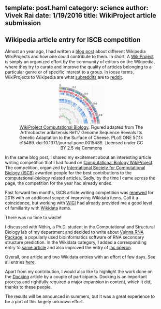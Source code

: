 template: post.haml
category: science
author: Vivek Rai
date: 1/19/2016
title: WikiProject article submission 
---
Wikipedia article entry for ISCB competition
---

Almost an year ago, I had written a [blog post](/old/blog/contributing-to-wikipedia-wikiprojects.html) about different Wikipedia
WikiProjects and how one could contribute to them. In short, A [WikiProject](https://en.wikipedia.org/wiki/Wikipedia:WikiProject) is simply an
organized effort by the community of editors on the Wikipedia, where they
try to curate and improve the quality of articles belonging to
a particular genre or of specific interest to a group. In loose terms, WikiProjects to Wikipedia are what
[subreddits](https://www.reddit.com/subreddits) are to [reddit](https://reddit.com).

<figure style="text-align:center;">
  <img src="/images/quarter_genome.jpg" style="width:35%">  </img>
  <figcaption>
    <a href="https://en.wikipedia.org/wiki/Wikipedia:WikiProject_Computational_Biology">WikiProject Computational Biology</a>. Figured adapted from The
    Arthrobacter arilaitensis Re117 Genome Sequence Reveals Its Genetic
    Adaptation to the Surface of Cheese. PLoS ONE 5(11): e15489.
    doi:10.1371/journal.pone.0015489. Licensed under CC BY 2.5 via Commons
  </figcaption>
</figure>

In the same blog post, I shared my excitement about an interesting article
writing competition that I had found on [Computational Biology
WikiProject](https://en.wikipedia.org/wiki/Wikipedia:WikiProject_Computational_Biology/).
The competition, organized by [International Society for Computational Biology
(ISCB)](https://www.iscb.org) awarded people for the best contributions to the
computational-biology related articles. Sadly, by the time I came across the
page, the competition for the year had already ended.

Fast forward ten months, ISCB article writing competition was
[renewed](https://en.wikipedia.org/wiki/Wikipedia:WikiProject_Computational_Biology/ISCB_competition_announcement_2015)
for 2015 with an additional scope of improving Wikidata items. Call it
a coincidence, but working with [WIGI](/programming/wigi-an-inspire-grantee.html) had already provided me a good level of
familiarity with [Wikidata](http://wikidata.org/) items.

There was no time to waste!

I discussed with Nithin, a Ph.D. student in the Computational and Structural
Biology lab of my department and decided to write about [Veinna RNA Package](https://en.wikipedia.org/wiki/Veinna_RNA_Package),
a popularly used bioinformatics software of RNA secondary structure prediction.
In the Wikidata category, I added a corresponding entry to [same article](https://www.wikidata.org/wiki/Q21933168) and also
improved the entry of [lac operon](https://www.wikidata.org/wiki/Q311359).

Overall, one article and two Wikidata entries with an effort of few days. See all entries
[here](https://en.wikipedia.org/wiki/Wikipedia:WikiProject_Computational_Biology/ISCB_competition_entries_2015).

Apart from my contribution, I would also like to highlight the work done on the
[Docking](https://en.wikipedia.org/wiki/Docking_(molecular)) article by a couple of participants. Docking is an important process and
rightfully required a major expansion in content, which it did, thanks to these
people.

The results will be announced in summers, but It was a great experience to be
a part of this largely unknown effort.
